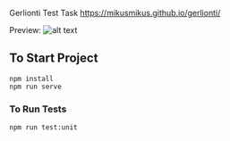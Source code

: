 Gerlionti Test Task
https://mikusmikus.github.io/gerlionti/

Preview:
![alt text](http://https://gyazo.com/0544f813ebab4357bcb24ac1a219e25f)

## To Start Project
```
npm install
npm run serve
```

### To Run Tests
```
npm run test:unit
```
